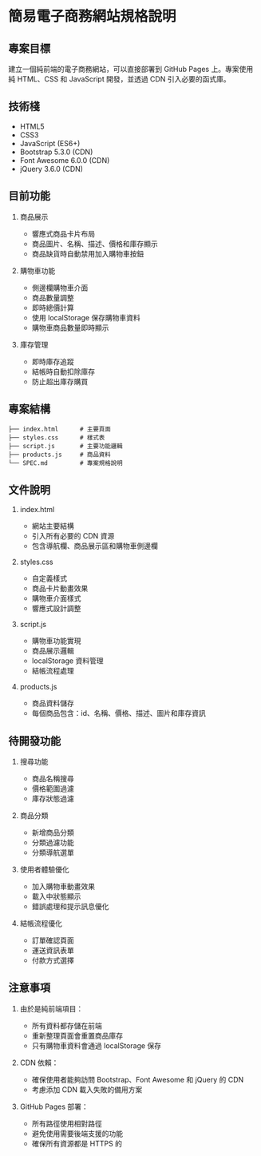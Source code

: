 # 簡易電子商務網站規格說明

## 專案目標
建立一個純前端的電子商務網站，可以直接部署到 GitHub Pages 上。專案使用純 HTML、CSS 和 JavaScript 開發，並透過 CDN 引入必要的函式庫。

## 技術棧
- HTML5
- CSS3
- JavaScript (ES6+)
- Bootstrap 5.3.0 (CDN)
- Font Awesome 6.0.0 (CDN)
- jQuery 3.6.0 (CDN)

## 目前功能
1. 商品展示
   - 響應式商品卡片布局
   - 商品圖片、名稱、描述、價格和庫存顯示
   - 商品缺貨時自動禁用加入購物車按鈕

2. 購物車功能
   - 側邊欄購物車介面
   - 商品數量調整
   - 即時總價計算
   - 使用 localStorage 保存購物車資料
   - 購物車商品數量即時顯示

3. 庫存管理
   - 即時庫存追蹤
   - 結帳時自動扣除庫存
   - 防止超出庫存購買

## 專案結構
```
├── index.html      # 主要頁面
├── styles.css      # 樣式表
├── script.js       # 主要功能邏輯
├── products.js     # 商品資料
└── SPEC.md         # 專案規格說明
```

## 文件說明
1. index.html
   - 網站主要結構
   - 引入所有必要的 CDN 資源
   - 包含導航欄、商品展示區和購物車側邊欄

2. styles.css
   - 自定義樣式
   - 商品卡片動畫效果
   - 購物車介面樣式
   - 響應式設計調整

3. script.js
   - 購物車功能實現
   - 商品展示邏輯
   - localStorage 資料管理
   - 結帳流程處理

4. products.js
   - 商品資料儲存
   - 每個商品包含：id、名稱、價格、描述、圖片和庫存資訊

## 待開發功能
1. 搜尋功能
   - 商品名稱搜尋
   - 價格範圍過濾
   - 庫存狀態過濾

2. 商品分類
   - 新增商品分類
   - 分類過濾功能
   - 分類導航選單

3. 使用者體驗優化
   - 加入購物車動畫效果
   - 載入中狀態顯示
   - 錯誤處理和提示訊息優化

4. 結帳流程優化
   - 訂單確認頁面
   - 運送資訊表單
   - 付款方式選擇

## 注意事項
1. 由於是純前端項目：
   - 所有資料都存儲在前端
   - 重新整理頁面會重置商品庫存
   - 只有購物車資料會通過 localStorage 保存

2. CDN 依賴：
   - 確保使用者能夠訪問 Bootstrap、Font Awesome 和 jQuery 的 CDN
   - 考慮添加 CDN 載入失敗的備用方案

3. GitHub Pages 部署：
   - 所有路徑使用相對路徑
   - 避免使用需要後端支援的功能
   - 確保所有資源都是 HTTPS 的